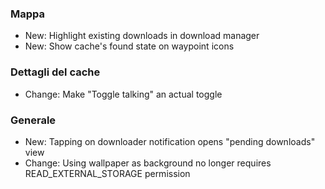 ### Mappa
- New: Highlight existing downloads in download manager
- New: Show cache's found state on waypoint icons

### Dettagli del cache
- Change: Make "Toggle talking" an actual toggle

### Generale
- New: Tapping on downloader notification opens "pending downloads" view
- Change: Using wallpaper as background no longer requires READ_EXTERNAL_STORAGE permission
